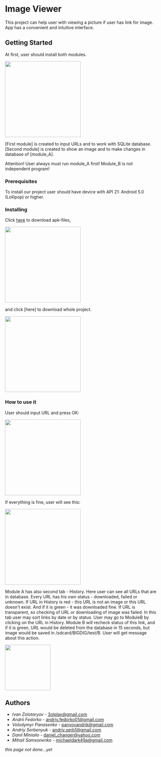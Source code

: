 # Image Viewer

This project can help user with viewing a picture if user has link for image. App has a convenient and intuitive interface. 

## Getting Started

At first, user should install both modules.

<img src="https://i.imgur.com/pvckcj4.jpg" width="250" />


[First module] is created to input URLs and to work with SQLite database.
[Second module] is created to show an image and to make changes in database of [module_A].

Attention! User always must run module_A first! Module_B is not independent program!

### Prerequisites

To install our project user should have device with API 21: Android 5.0 (Lollipop) or higher.

### Installing

Click [here](https://github.com) to download apk-files,

<img src="скрін з репозиторієм де вони лежать" width="250" />


and click [here] to download whole project.

<img src="скрін з репозиторієм 2" width="250" />

### How to use it

User should input URL and press OK:

<img src="https://i.imgur.com/ABJrK5T.jpg" width="250" />


If everything is fine, user will see this:

<img src="https://i.imgur.com/l3juwwC.jpg" height="250" />

Module A has also second tab - History. Here user can see all URLs that are in database. Every URL has his own status - downloaded, failed or unknown. If URL in History is red - this URL is not an image or this URL doesn't exist. And if it is green - it was downloaded fine. If URL is transparent, so checking of URL or downloading of image was failed. In this tab user may sort links by date or by status. User may go to ModuleB by clicking on the URL in History. Module B will recheck status of this link, and if it is green, URL would be deleted from the database in 15 seconds, but image would be saved in /sdcard/BIGDIG/test/B. User will get message about this action.

<img src="https://i.imgur.com/wtKYeM7.jpg" height="150" />


## Authors

* *Ivan Zolotaryov* - 3olplay@gmail.com
* *Andrii Fedorko* - andriy.fedorko01@gmail.com
* *Volodymyr Panasenko* - panvovandrik@gmail.com
* *Andriy Serbenyuk* - andriy.serb1@gmail.com
* *Danil Miniailo* - daniel_changer@yahoo.com
* *Mihail Samsonenko* - michaeldark49a@gmail.com

*this page not done...yet*
